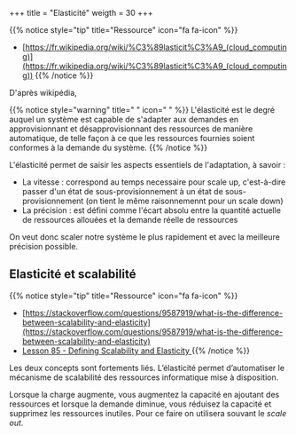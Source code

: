 +++
title = "Elasticité"
weigth = 30
+++

{{% notice style="tip" title="Ressource" icon="fa fa-icon" %}}
- [https://fr.wikipedia.org/wiki/%C3%89lasticit%C3%A9_(cloud_computing)](https://fr.wikipedia.org/wiki/%C3%89lasticit%C3%A9_(cloud_computing))
{{% /notice %}}

D'après wikipédia, 

{{% notice style="warning" title=" " icon=" " %}}
L'élasticité est le degré auquel un système est capable de s'adapter aux demandes en approvisionnant et désapprovisionnant des ressources de manière automatique, de telle façon à ce que les ressources fournies soient conformes à la demande du système.
{{% /notice %}}

 L'élasticité permet de saisir les aspects essentiels de l'adaptation, à savoir :
 - La vitesse : correspond au temps necessaire pour scale up, c'est-à-dire passer d'un état de sous-provisionnement à un état de sous-provisionnement (on tient le même raisonnemennt pour un scale down)
 - La précision : est défini comme l'écart absolu entre la quantité actuelle de ressources allouées et la demande réelle de ressources

 On veut donc scaler notre système le plus rapidement et avec la meilleure précision possible.

## Elasticité et scalabilité
{{% notice style="tip" title="Ressource" icon="fa fa-icon" %}}
- [https://stackoverflow.com/questions/9587919/what-is-the-difference-between-scalability-and-elasticity](https://stackoverflow.com/questions/9587919/what-is-the-difference-between-scalability-and-elasticity)
- [Lesson 85 - Defining Scalability and Elasticity ](https://www.youtube.com/watch?v=Em3em-al7vc)
{{% /notice %}}

Les deux concepts sont fortements liés. L’élasticité permet d’automatiser le mécanisme de scalabilité des ressources informatique mise à disposition.

Lorsque la charge augmente, vous augmentez la capacité en ajoutant des ressources et lorsque la demande diminue, vous réduisez la capacité et supprimez les ressources inutiles. Pour ce faire on utilisera souvant le *scale out*.